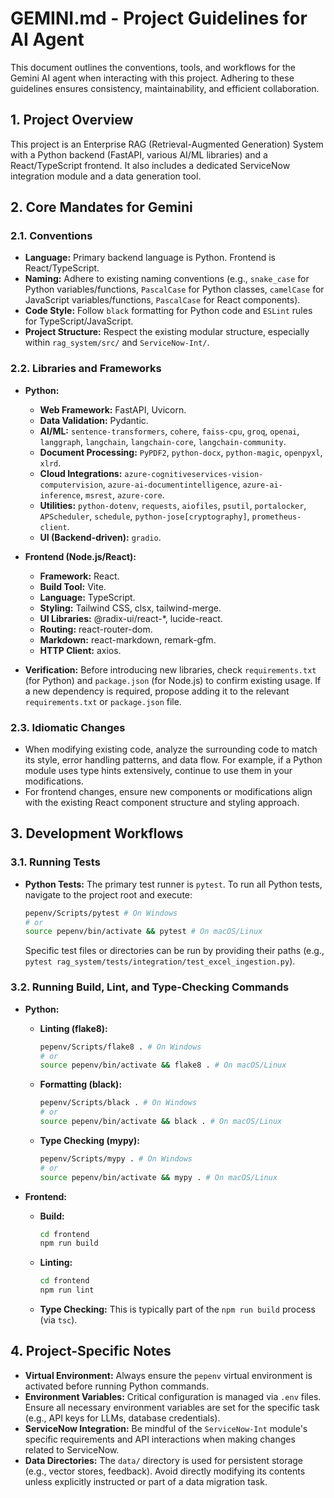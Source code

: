 # GEMINI.md - Project Guidelines for AI Agent

This document outlines the conventions, tools, and workflows for the Gemini AI agent when interacting with this project. Adhering to these guidelines ensures consistency, maintainability, and efficient collaboration.

## 1. Project Overview

This project is an Enterprise RAG (Retrieval-Augmented Generation) System with a Python backend (FastAPI, various AI/ML libraries) and a React/TypeScript frontend. It also includes a dedicated ServiceNow integration module and a data generation tool.

## 2. Core Mandates for Gemini

### 2.1. Conventions

*   **Language:** Primary backend language is Python. Frontend is React/TypeScript.
*   **Naming:** Adhere to existing naming conventions (e.g., `snake_case` for Python variables/functions, `PascalCase` for Python classes, `camelCase` for JavaScript variables/functions, `PascalCase` for React components).
*   **Code Style:** Follow `black` formatting for Python code and `ESLint` rules for TypeScript/JavaScript.
*   **Project Structure:** Respect the existing modular structure, especially within `rag_system/src/` and `ServiceNow-Int/`.

### 2.2. Libraries and Frameworks

*   **Python:**
    *   **Web Framework:** FastAPI, Uvicorn.
    *   **Data Validation:** Pydantic.
    *   **AI/ML:** `sentence-transformers`, `cohere`, `faiss-cpu`, `groq`, `openai`, `langgraph`, `langchain`, `langchain-core`, `langchain-community`.
    *   **Document Processing:** `PyPDF2`, `python-docx`, `python-magic`, `openpyxl`, `xlrd`.
    *   **Cloud Integrations:** `azure-cognitiveservices-vision-computervision`, `azure-ai-documentintelligence`, `azure-ai-inference`, `msrest`, `azure-core`.
    *   **Utilities:** `python-dotenv`, `requests`, `aiofiles`, `psutil`, `portalocker`, `APScheduler`, `schedule`, `python-jose[cryptography]`, `prometheus-client`.
    *   **UI (Backend-driven):** `gradio`.
*   **Frontend (Node.js/React):**
    *   **Framework:** React.
    *   **Build Tool:** Vite.
    *   **Language:** TypeScript.
    *   **Styling:** Tailwind CSS, clsx, tailwind-merge.
    *   **UI Libraries:** @radix-ui/react-*, lucide-react.
    *   **Routing:** react-router-dom.
    *   **Markdown:** react-markdown, remark-gfm.
    *   **HTTP Client:** axios.

*   **Verification:** Before introducing new libraries, check `requirements.txt` (for Python) and `package.json` (for Node.js) to confirm existing usage. If a new dependency is required, propose adding it to the relevant `requirements.txt` or `package.json` file.

### 2.3. Idiomatic Changes

*   When modifying existing code, analyze the surrounding code to match its style, error handling patterns, and data flow. For example, if a Python module uses type hints extensively, continue to use them in your modifications.
*   For frontend changes, ensure new components or modifications align with the existing React component structure and styling approach.

## 3. Development Workflows

### 3.1. Running Tests

*   **Python Tests:** The primary test runner is `pytest`. To run all Python tests, navigate to the project root and execute:
    ```bash
    pepenv/Scripts/pytest # On Windows
    # or
    source pepenv/bin/activate && pytest # On macOS/Linux
    ```
    Specific test files or directories can be run by providing their paths (e.g., `pytest rag_system/tests/integration/test_excel_ingestion.py`).

### 3.2. Running Build, Lint, and Type-Checking Commands

*   **Python:**
    *   **Linting (flake8):**
        ```bash
        pepenv/Scripts/flake8 . # On Windows
        # or
        source pepenv/bin/activate && flake8 . # On macOS/Linux
        ```
    *   **Formatting (black):**
        ```bash
        pepenv/Scripts/black . # On Windows
        # or
        source pepenv/bin/activate && black . # On macOS/Linux
        ```
    *   **Type Checking (mypy):**
        ```bash
        pepenv/Scripts/mypy . # On Windows
        # or
        source pepenv/bin/activate && mypy . # On macOS/Linux
        ```

*   **Frontend:**
    *   **Build:**
        ```bash
        cd frontend
        npm run build
        ```
    *   **Linting:**
        ```bash
        cd frontend
        npm run lint
        ```
    *   **Type Checking:** This is typically part of the `npm run build` process (via `tsc`).

## 4. Project-Specific Notes

*   **Virtual Environment:** Always ensure the `pepenv` virtual environment is activated before running Python commands.
*   **Environment Variables:** Critical configuration is managed via `.env` files. Ensure all necessary environment variables are set for the specific task (e.g., API keys for LLMs, database credentials).
*   **ServiceNow Integration:** Be mindful of the `ServiceNow-Int` module's specific requirements and API interactions when making changes related to ServiceNow.
*   **Data Directories:** The `data/` directory is used for persistent storage (e.g., vector stores, feedback). Avoid directly modifying its contents unless explicitly instructed or part of a data migration task.
